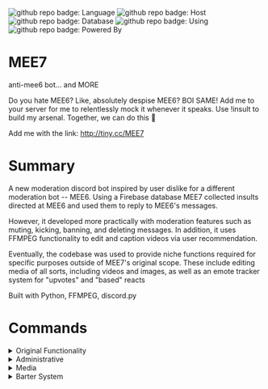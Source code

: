 ![github repo badge: Language](https://img.shields.io/badge/Language-Python-181717?color=blue)  ![github repo badge: Host](https://img.shields.io/badge/Host-Dcloud-181717?color=blue) ![github repo badge: Database](https://img.shields.io/badge/Database-Firebase-181717?color=orange) ![github repo badge: Using](https://img.shields.io/badge/Using-FFMPEG-181717?color=green)   ![github repo badge: Powered By](https://img.shields.io/badge/Powered%20By-Discord-181717?color=blue)
# MEE7
anti-mee6 bot... and MORE

Do you hate MEE6? Like, absolutely despise MEE6? BOI SAME! Add me to your server for me to relentlessly mock it whenever it speaks. Use !insult to build my arsenal. Together, we can do this 💪


Add me with the link: <http://tiny.cc/MEE7>

# Summary

A new moderation discord bot inspired by user dislike for a different moderation bot -- MEE6. Using a Firebase database MEE7 collected insults directed at MEE6 and used them to reply to MEE6's messages.

However, it developed more practically with moderation features such as muting, kicking, banning, and deleting messages. In addition, it uses FFMPEG functionality to edit and caption videos via user recommendation.

Eventually, the codebase was used to provide niche functions required for specific purposes outside of MEE7's original scope. These include editing media of all sorts, including videos and images, as  well as an emote tracker system for "upvotes" and "based" reacts

Built with Python, FFMPEG, discord.py

# Commands 
<details>
<summary> Original Functionality </summary>

**?insult** <example insult>

Add your marvelous insults to my dastardly database! (anything you put after !insult will be added to a database containing all insults)

**?mock** <example mock>

What if you want me to mock MEE6 right here, right now. MEE6 hasn't spoken but damn are you mad!

**?count** <example count>

See how many despicable acts of mockery I have committed against the dreaded MEE6!
</details>
<details>
<summary> Administrative </summary>
MEE7's list of administrative commands

**?kick {@person}**
Kicks people

**?ban {@person}**
Bans people

**?clear {number}**
Deletes {number} of messages in channel

**?unban {user ID}**
in development

**?invite {user ID}**
in development

</details>
<details>
<summary> Media </summary>
MEE7 allows you to perform several operations on a user's provided media
Works for replies means you can reply to a message with an attachment/link and it will still work


**?caption {attachment}** <example caption>

Captions media. Works for replies

**?deepfry {number} {attachment}** <example deepfry>

applies a deepfry filter onto provided media {number} times. Works for replies

**?download {link}** <example download>

Downloads a video from a link (reddit/youtube/etc) and sends it in a reply. Works for replies

**?speed {link/attachment}** <example speed>

Increases or Decreases the speed of a video (ex: 2x speed). Works for replies

**?convert {link/attachment}** <example convert>

Converts a video/link to an MP4 attachment. Works for replies

</details>
<details>
<summary> Barter System</summary>
MEE7 tracks all of your baseds and upvotes across every server that it is on. reply to someone with 'based' to increase their count, and react with the based and upvote reactions. While still in development, MEE7 is planned to allow users to buy features from MEE7 with these currencies


**?upvote**
Sends leaderboard of all upvotes

**?based**
Sends leaderboard of all baseds

**?give {@person} {number}**
Gives {@person} {number} more upvotes

**?giveb {@person} {number}**
Gives {@person} {number} more baseds

**MORE COMING SOON!**
in development
</details>
